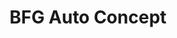 ---
title: "BFG Auto Concept"
url: /bruyeres-le-chatel/bfg-auto-concept/
shop: réparation de voitures
---